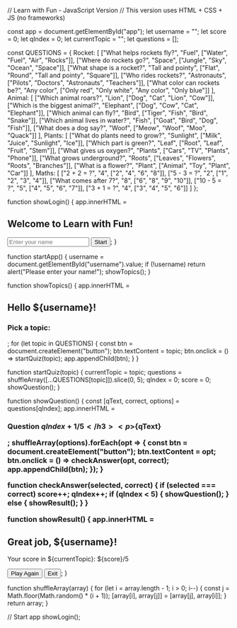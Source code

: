 // Learn with Fun - JavaScript Version // This version uses HTML + CSS + JS (no frameworks)

const app = document.getElementById("app"); let username = ""; let score = 0; let qIndex = 0; let currentTopic = ""; let questions = [];

const QUESTIONS = { Rocket: [ ["What helps rockets fly?", "Fuel", ["Water", "Fuel", "Air", "Rocks"]], ["Where do rockets go?", "Space", ["Jungle", "Sky", "Ocean", "Space"]], ["What shape is a rocket?", "Tall and pointy", ["Flat", "Round", "Tall and pointy", "Square"]], ["Who rides rockets?", "Astronauts", ["Pilots", "Doctors", "Astronauts", "Teachers"]], ["What color can rockets be?", "Any color", ["Only red", "Only white", "Any color", "Only blue"]] ], Animal: [ ["Which animal roars?", "Lion", ["Dog", "Cat", "Lion", "Cow"]], ["Which is the biggest animal?", "Elephant", ["Dog", "Cow", "Cat", "Elephant"]], ["Which animal can fly?", "Bird", ["Tiger", "Fish", "Bird", "Snake"]], ["Which animal lives in water?", "Fish", ["Goat", "Bird", "Dog", "Fish"]], ["What does a dog say?", "Woof", ["Meow", "Woof", "Moo", "Quack"]] ], Plants: [ ["What do plants need to grow?", "Sunlight", ["Milk", "Juice", "Sunlight", "Ice"]], ["Which part is green?", "Leaf", ["Root", "Leaf", "Fruit", "Stem"]], ["What gives us oxygen?", "Plants", ["Cars", "TV", "Plants", "Phone"]], ["What grows underground?", "Roots", ["Leaves", "Flowers", "Roots", "Branches"]], ["What is a flower?", "Plant", ["Animal", "Toy", "Plant", "Car"]] ], Maths: [ ["2 + 2 = ?", "4", ["2", "4", "6", "8"]], ["5 - 3 = ?", "2", ["1", "2", "3", "4"]], ["What comes after 7?", "8", ["6", "8", "9", "10"]], ["10 - 5 = ?", "5", ["4", "5", "6", "7"]], ["3 + 1 = ?", "4", ["3", "4", "5", "6"]] ] };

function showLogin() { app.innerHTML = <h2>Welcome to Learn with Fun!</h2> <input id="username" placeholder="Enter your name" /> <button onclick="startApp()">Start</button>; }

function startApp() { username = document.getElementById("username").value; if (!username) return alert("Please enter your name!"); showTopics(); }

function showTopics() { app.innerHTML = <h2>Hello ${username}!</h2><h3>Pick a topic:</h3>; for (let topic in QUESTIONS) { const btn = document.createElement("button"); btn.textContent = topic; btn.onclick = () => startQuiz(topic); app.appendChild(btn); } }

function startQuiz(topic) { currentTopic = topic; questions = shuffleArray([...QUESTIONS[topic]]).slice(0, 5); qIndex = 0; score = 0; showQuestion(); }

function showQuestion() { const [qText, correct, options] = questions[qIndex]; app.innerHTML = <h3>Question ${qIndex + 1}/5</h3><p>${qText}</p>; shuffleArray(options).forEach(opt => { const btn = document.createElement("button"); btn.textContent = opt; btn.onclick = () => checkAnswer(opt, correct); app.appendChild(btn); }); }

function checkAnswer(selected, correct) { if (selected === correct) score++; qIndex++; if (qIndex < 5) { showQuestion(); } else { showResult(); } }

function showResult() { app.innerHTML = <h2>Great job, ${username}!</h2> <p>Your score in ${currentTopic}: ${score}/5</p> <button onclick="showTopics()">Play Again</button> <button onclick="showLogin()">Exit</button>; }

function shuffleArray(array) { for (let i = array.length - 1; i > 0; i--) { const j = Math.floor(Math.random() * (i + 1)); [array[i], array[j]] = [array[j], array[i]]; } return array; }

// Start app showLogin();
